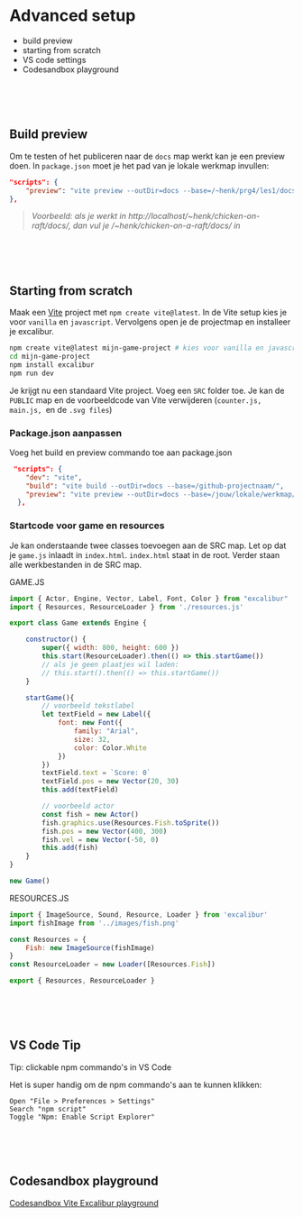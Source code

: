 # Advanced setup

- build preview
- starting from scratch
- VS code settings
- Codesandbox playground

<br>
<br>
<br>

## Build preview

Om te testen of het publiceren naar de `docs` map werkt kan je een preview doen. In `package.json` moet je het pad van je lokale werkmap invullen:

```json
"scripts": {
    "preview": "vite preview --outDir=docs --base=/~henk/prg4/les1/docs/"
},
```
> *Voorbeeld: als je werkt in http://localhost/~henk/chicken-on-raft/docs/, dan vul je /~henk/chicken-on-a-raft/docs/ in*

<br>
<br>
<br>

## Starting from scratch

Maak een [Vite](https://vitejs.dev) project met `npm create vite@latest`. In de Vite setup kies je voor `vanilla` en `javascript`. Vervolgens open je de projectmap en installeer je excalibur.

```bash
npm create vite@latest mijn-game-project # kies voor vanilla en javascript
cd mijn-game-project
npm install excalibur
npm run dev
```
Je krijgt nu een standaard Vite project. Voeg een `SRC` folder toe. Je kan de `PUBLIC` map en de voorbeeldcode van Vite verwijderen (`counter.js, main.js, `en de `.svg files`)

### Package.json aanpassen

Voeg het build en preview commando toe aan package.json

```json
 "scripts": {
    "dev": "vite",
    "build": "vite build --outDir=docs --base=/github-projectnaam/",
    "preview": "vite preview --outDir=docs --base=/jouw/lokale/werkmap/docs/"
  },
```

### Startcode voor game en resources

Je kan onderstaande twee classes toevoegen aan de SRC map. Let op dat je `game.js` inlaadt in `index.html`. `index.html` staat in de root. Verder staan alle werkbestanden in de SRC map.

GAME.JS

```javascript
import { Actor, Engine, Vector, Label, Font, Color } from "excalibur"
import { Resources, ResourceLoader } from './resources.js'

export class Game extends Engine {

    constructor() {
        super({ width: 800, height: 600 })
        this.start(ResourceLoader).then(() => this.startGame())
        // als je geen plaatjes wil laden:
        // this.start().then(() => this.startGame())
    }

    startGame(){
        // voorbeeld tekstlabel
        let textField = new Label({
            font: new Font({
                family: "Arial",
                size: 32,
                color: Color.White
            })
        })
        textField.text = `Score: 0`
        textField.pos = new Vector(20, 30)
        this.add(textField)

        // voorbeeld actor
        const fish = new Actor()
        fish.graphics.use(Resources.Fish.toSprite())
        fish.pos = new Vector(400, 300)
        fish.vel = new Vector(-50, 0)
        this.add(fish)
    }
}

new Game()
```
RESOURCES.JS
```javascript
import { ImageSource, Sound, Resource, Loader } from 'excalibur'
import fishImage from '../images/fish.png'

const Resources = {
    Fish: new ImageSource(fishImage)
}
const ResourceLoader = new Loader([Resources.Fish])

export { Resources, ResourceLoader }
```


<br>
<br>
<br>

## VS Code Tip

Tip: clickable npm commando's in VS Code

Het is super handig om de npm commando's aan te kunnen klikken:

```
Open "File > Preferences > Settings"
Search "npm script"
Toggle "Npm: Enable Script Explorer"
```

<br>
<br>
<br>


## Codesandbox playground

[Codesandbox Vite Excalibur playground](https://codesandbox.io/s/excalibur-vite-testproject-olk4bu?file=/game.js)